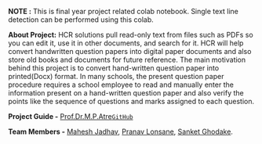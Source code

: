 **NOTE :** 
	This is final year project related colab notebook. 
	Single text line detection can be performed using this colab.
	
**About Project:**
HCR solutions pull read-only text from files such as PDFs so you can edit it, use it in other documents, and search for it. HCR will help convert handwritten question papers into digital paper documents and also store old books and documents for future reference. The main motivation behind this project is to convert hand-written question paper into printed(Docx) format. In many schools, the present question paper procedure requires a school employee to read and manually enter the information present on a hand-written question paper and also verify the points like the sequence of questions and marks assigned to each question.

**Project Guide -** [Prof.Dr.M.P.Atre](https://www.linkedin.com/in/dr-minakshi-pradeep-atre-53264277/)[`GitHub`](https://github.com/mpatre)

**Team Members -**
[Mahesh Jadhav](https://github.com/mahesh-jadhav5982),
[Pranav Lonsane](https://github.com/pranavlonsane777),
[Sanket Ghodake](https://github.com/sanket-ghodake).

